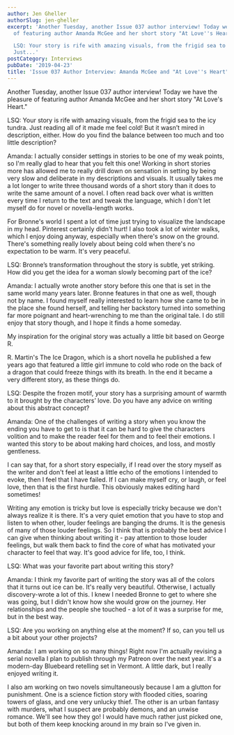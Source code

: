 ```yaml
---
author: Jen Gheller
authorSlug: jen-gheller
excerpt: 'Another Tuesday, another Issue 037 author interview! Today we have the pleasure
  of featuring author Amanda McGee and her short story "At Love''s Heart."

  LSQ: Your story is rife with amazing visuals, from the frigid sea to the icy tundra.
  Just...'
postCategory: Interviews
pubDate: '2019-04-23'
title: 'Issue 037 Author Interview: Amanda McGee and "At Love''s Heart"'
---
```

Another Tuesday, another Issue 037 author interview! Today we have the pleasure of featuring author Amanda McGee and her short story "At Love's Heart."

LSQ: Your story is rife with amazing visuals, from the frigid sea to the icy tundra. Just reading all of it made me feel cold! But it wasn’t mired in description, either. How do you find the balance between too much and too little description?

Amanda: I actually consider settings in stories to be one of my weak points, so I'm really glad to hear that you felt this one! Working in short stories more has allowed me to really drill down on sensation in setting by being very slow and deliberate in my descriptions and visuals. It usually takes me a lot longer to write three thousand words of a short story than it does to write the same amount of a novel. I often read back over what is written every time I return to the text and tweak the language, which I don't let myself do for novel or novella-length works.

For Bronne's world I spent a lot of time just trying to visualize the landscape in my head. Pinterest certainly didn't hurt! I also took a lot of winter walks, which I enjoy doing anyway, especially when there's snow on the ground. There's something really lovely about being cold when there's no expectation to be warm. It's very peaceful.

LSQ: Bronne’s transformation throughout the story is subtle, yet striking. How did you get the idea for a woman slowly becoming part of the ice?

​Amanda: I actually wrote another story before this one that is set in the same world many years later. Bronne features in that one as well, though not by name. I found myself really interested to learn how she came to be in the place she found herself, and telling her backstory turned into something far more poignant and heart-wrenching to me than the original tale. I do still enjoy that story though, and I hope it finds a home someday.

My inspiration for the original story was actually a little bit based on George R.

R. Martin's The Ice Dragon, which is a short novella he published a few years ago that featured a little girl immune to cold who rode on the back of a dragon that could freeze things with its breath. In the end it became a very different story, as these things do.

LSQ: Despite the frozen motif, your story has a surprising amount of warmth to it brought by the characters’ love. Do you have any advice on writing about this abstract concept?

​Amanda: One of the challenges of writing a story when you know the ending you have to get to is that it can be hard to give the characters volition and to make the reader feel for them and to feel their emotions. I wanted this story to be about making hard choices, and loss, and mostly gentleness.

I can say that, for a short story especially, if I read over the story myself as the writer and don't feel at least a little echo of the emotions I intended to evoke, then I feel that I have failed. If I can make myself cry, or laugh, or feel love, then that is the first hurdle. This obviously makes editing hard sometimes!

Writing any emotion is tricky but love is especially tricky because we don't always realize it is there. It's a very quiet emotion that you have to stop and listen to when other, louder feelings are banging the drums. It is the genesis of many of those louder feelings. So I think that is probably the best advice I can give when thinking about writing it - pay attention to those louder feelings, but walk them back to find the core of what has motivated your character to feel that way. It's good advice for life, too, I think.

LSQ: What was your favorite part about writing this story?

​Amanda: I think my favorite part of writing the story was all of the colors that it turns out ice can be. It's really very beautiful. Otherwise, I actually discovery-wrote a lot of this. I knew I needed Bronne to get to where she was going, but I didn't know how she would grow on the journey. Her relationships and the people she touched - a lot of it was a surprise for me, but in the best way.

LSQ: Are you working on anything else at the moment? If so, can you tell us a bit about your other projects?

Amanda: ​I am working on so many things! Right now I'm actually revising a serial novella I plan to publish through my Patreon over the next year. It's a modern-day Bluebeard retelling set in Vermont. A little dark, but I really enjoyed writing it.

I also am working on two novels simultaneously because I am a glutton for punishment. One is a science fiction story with flooded cities, soaring towers of glass, and one very unlucky thief. The other is an urban fantasy with murders, what I suspect are probably demons, and an unwise romance. We'll see how they go! I would have much rather just picked one, but both of them keep knocking around in my brain so I've given in.